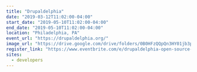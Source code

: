 ```yaml
---
title: "Drupaldelphia"
date: "2019-03-12T11:02:00-04:00"
start_date: "2019-05-10T11:02:00-04:00"
end_date: "2019-05-10T11:02:00-04:00"
location: "Philadelphia, PA"
event_url: "https://drupaldelphia.org/"
image_url: "https://drive.google.com/drive/folders/0B0HFzQQpQn3HY01jb3poWFJTQXc"
register_link: "https://www.eventbrite.com/e/drupaldelphia-open-source-web-design-and-developer-conference-tickets-56541384804"
sites:
  - developers
---
```

